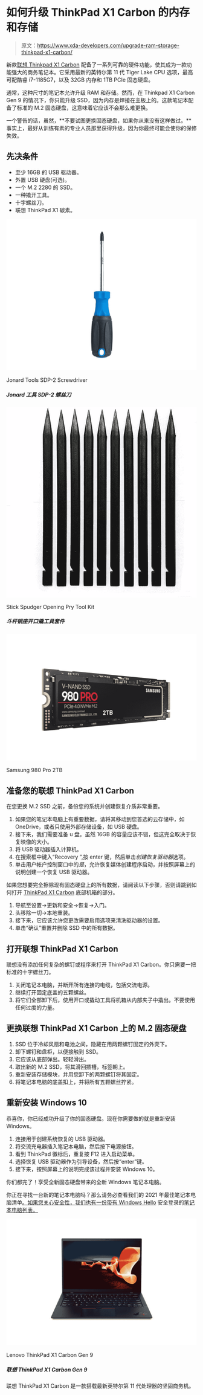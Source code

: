 # 如何升级 ThinkPad X1 Carbon 的内存和存储

> 原文：<https://www.xda-developers.com/upgrade-ram-storage-thinkpad-x1-carbon/>

新款[联想 Thinkpad X1 Carbon](https://www.xda-developers.com/lenovo-thinkpad-x1-carbon-review/) 配备了一系列可靠的硬件功能，使其成为一款功能强大的商务笔记本。它采用最新的英特尔第 11 代 Tiger Lake CPU 选项，最高可配酷睿 i7-1185G7，以及 32GB 内存和 1TB PCIe 固态硬盘。

通常，这种尺寸的笔记本允许升级 RAM 和存储。然而，在 Thinkpad X1 Carbon Gen 9 的情况下，你只能升级 SSD，因为内存是焊接在主板上的。这款笔记本配备了标准的 M.2 固态硬盘，这意味着它应该不会那么难更换。

一个警告的话，虽然，**不要试图更换固态硬盘，如果你从来没有这样做过。**事实上，最好从训练有素的专业人员那里获得升级，因为你最终可能会使你的保修失效。

## 先决条件

*   至少 16GB 的 USB 驱动器。
*   外置 USB 硬盘(可选)。
*   一个 M.2 2280 的 SSD。
*   一种撬开工具。
*   十字螺丝刀。
*   联想 ThinkPad X1 碳素。

 <picture>![](img/70bde613eb8eefe4c71a5c99aebd17f1.png)</picture> 

Jonard Tools SDP-2 Screwdriver

##### Jonard 工具 SDP-2 螺丝刀

 <picture>![](img/9e70965348c3138ef07f329101cfc384.png)</picture> 

Stick Spudger Opening Pry Tool Kit

##### 斗杆销座开口撬工具套件

 <picture>![One of the fastest SSDs money can buy and a perfect addition to any PC, or even the PS5 as some serious library storage.](img/4439ee441e4d3d33f5cbe4bd740a3e54.png)</picture> 

Samsung 980 Pro 2TB

## 准备您的联想 ThinkPad X1 Carbon

在您更换 M.2 SSD 之前，备份您的系统并创建恢复介质非常重要。

1.  如果您的笔记本电脑上有重要数据，请将其移动到您首选的云存储中，如 OneDrive，或者只使用外部存储设备，如 USB 硬盘。
2.  接下来，我们需要准备 u 盘。虽然 16GB 的容量应该不错，但这完全取决于恢复映像的大小。
3.  将 USB 驱动器插入计算机。
4.  在搜索框中键入“Recovery ”,按 enter 键，然后单击*创建恢复驱动器*选项。
5.  单击用户帐户控制窗口中的*是*，允许恢复媒体创建程序启动，并按照屏幕上的说明创建一个恢复 USB 驱动器。

如果您想要完全擦除现有固态硬盘上的所有数据，请阅读以下步骤，否则请跳到如何打开 [ThinkPad X1 Carbon](https://www.xda-developers.com/lenovo-thinkpad-x1-carbon-review/) 底部机箱的部分。

1.  导航至设置->更新和安全->恢复->入门。
2.  头移除一切->本地重装。
3.  接下来，它应该允许您更改需要启用选项来清洗驱动器的设置。
4.  单击“确认”重置并删除 SSD 中的所有数据。

## 打开联想 ThinkPad X1 Carbon

联想没有添加任何复杂的螺钉或程序来打开 ThinkPad X1 Carbon。你只需要一把标准的十字螺丝刀。

1.  关闭笔记本电脑，并断开所有连接的电缆，包括交流电源。
2.  继续打开固定底盖的五颗螺丝。
3.  将它们全部卸下后，使用开口或撬动工具将机箱从内部夹子中撬出。不要使用任何过度的力量。

## 更换联想 ThinkPad X1 Carbon 上的 M.2 固态硬盘

1.  SSD 位于冷却风扇和电池之间，隐藏在用两颗螺钉固定的外壳下。
2.  卸下螺钉和盘柜，以便接触到 SSD。
3.  它应该从底部弹出。轻轻滑出。
4.  取出新的 M.2 SSD，将其滑回插槽，标签朝上。
5.  重新安装存储模块，并用您卸下的两颗螺钉将其固定。
6.  将笔记本电脑的底盖扣上，并将所有五颗螺丝拧紧。

## 重新安装 Windows 10

恭喜你，你已经成功升级了你的固态硬盘。现在你需要做的就是重新安装 Windows。

1.  连接用于创建系统恢复的 USB 驱动器。
2.  将交流充电器插入笔记本电脑，然后按下电源按钮。
3.  看到 ThinkPad 徽标后，重复按 F12 进入启动菜单。
4.  选择恢复 USB 驱动器作为引导设备，然后按“enter”键。
5.  接下来，按照屏幕上的说明完成该过程并安装 Windows 10。

你们都完了！享受全新固态硬盘带来的全新 Windows 笔记本电脑。

你正在寻找一台新的笔记本电脑吗？那么请务必查看我们的 2021 年最佳笔记本电脑清单[。如果您关心安全性，我们也有一份带有 Windows Hello](https://www.xda-developers.com/best-laptops/) 安全登录的[笔记本电脑列表。](https://www.xda-developers.com/best-laptops-with-windows-hello/)

 <picture>![While it has the same iconic design of the ThinkPad lineup, the X1 Carbon has powerful modern processors that will allow it to run Windows 11.](img/7423c3386cea5752ef2d1b201229aea0.png)</picture> 

Lenovo ThinkPad X1 Carbon Gen 9

##### 联想 ThinkPad X1 Carbon Gen 9

联想 ThinkPad X1 Carbon 是一款搭载最新英特尔第 11 代处理器的坚固商务机。